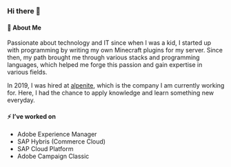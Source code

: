 ### Hi there 👋


#### 🔭 About Me

Passionate about technology and IT since when I was a kid, I started up with programming by writing my own Minecraft plugins for my server.
Since then, my path brought me through various stacks and programming languages, which helped me forge this passion and gain expertise in various fields.

In 2019, I was hired at [alpenite](https://alpenite.com), which is the company I am currently working for.
Here, I had the chance to apply knowledge and learn something new everyday.

#### ⚡ I’ve worked on
- Adobe Experience Manager
- SAP Hybris (Commerce Cloud)
- SAP Cloud Platform
- Adobe Campaign Classic


<!--
- 🔭 I’m currently working on ...
- 🌱 I’m currently learning ...
- 👯 I’m looking to collaborate on ...
- 🤔 I’m looking for help with ...
- 💬 Ask me about ...
- 📫 How to reach me: ...
- 😄 Pronouns: ...
- ⚡ Fun fact: ...
-->
